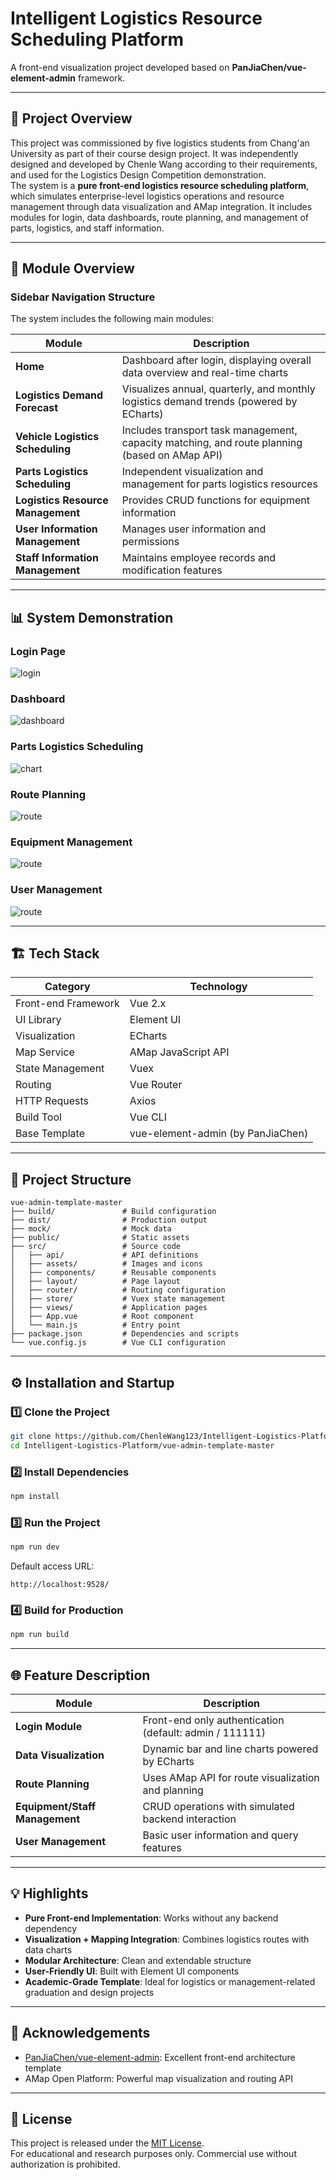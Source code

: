 # Intelligent Logistics Resource Scheduling Platform

A front-end visualization project developed based on **PanJiaChen/vue-element-admin** framework.

---

## 🚀 Project Overview
This project was commissioned by five logistics students from Chang'an University as part of their course design project. It was independently designed and developed by Chenle Wang according to their requirements, and used for the Logistics Design Competition demonstration.  
The system is a **pure front-end logistics resource scheduling platform**, which simulates enterprise-level logistics operations and resource management through data visualization and AMap integration. It includes modules for login, data dashboards, route planning, and management of parts, logistics, and staff information.

---

## 🧩 Module Overview

### Sidebar Navigation Structure
The system includes the following main modules:

| Module | Description |
|-----------|-------------|
| **Home** | Dashboard after login, displaying overall data overview and real-time charts |
| **Logistics Demand Forecast** | Visualizes annual, quarterly, and monthly logistics demand trends (powered by ECharts) |
| **Vehicle Logistics Scheduling** | Includes transport task management, capacity matching, and route planning (based on AMap API) |
| **Parts Logistics Scheduling** | Independent visualization and management for parts logistics resources |
| **Logistics Resource Management** | Provides CRUD functions for equipment information |
| **User Information Management** | Manages user information and permissions |
| **Staff Information Management** | Maintains employee records and modification features |

---

## 📊 System Demonstration

### Login Page
![login](images/login.png)

### Dashboard
![dashboard](images/dashboard.png)

### Parts Logistics Scheduling
![chart](images/scheduling.png)

### Route Planning
![route](images/amap.png)

### Equipment Management
![route](images/equipment.png)

### User Management
![route](images/user.png)

---

## 🏗️ Tech Stack

| Category | Technology |
|-----------|-------------|
| Front-end Framework | Vue 2.x |
| UI Library | Element UI |
| Visualization | ECharts |
| Map Service | AMap JavaScript API |
| State Management | Vuex |
| Routing | Vue Router |
| HTTP Requests | Axios |
| Build Tool | Vue CLI |
| Base Template | vue-element-admin (by PanJiaChen) |

---

## 📂 Project Structure

```
vue-admin-template-master
├── build/               # Build configuration
├── dist/                # Production output
├── mock/                # Mock data
├── public/              # Static assets
├── src/                 # Source code
│   ├── api/             # API definitions
│   ├── assets/          # Images and icons
│   ├── components/      # Reusable components
│   ├── layout/          # Page layout
│   ├── router/          # Routing configuration
│   ├── store/           # Vuex state management
│   ├── views/           # Application pages
│   ├── App.vue          # Root component
│   └── main.js          # Entry point
├── package.json         # Dependencies and scripts
└── vue.config.js        # Vue CLI configuration
```

---

## ⚙️ Installation and Startup

### 1️⃣ Clone the Project
```bash
git clone https://github.com/ChenleWang123/Intelligent-Logistics-Platform.git
cd Intelligent-Logistics-Platform/vue-admin-template-master
```

### 2️⃣ Install Dependencies
```bash
npm install
```

### 3️⃣ Run the Project
```bash
npm run dev
```
Default access URL:
```
http://localhost:9528/
```

### 4️⃣ Build for Production
```bash
npm run build
```

---

## 🌐 Feature Description

| Module | Description |
|---------|-------------|
| **Login Module** | Front-end only authentication (default: admin / 111111) |
| **Data Visualization** | Dynamic bar and line charts powered by ECharts |
| **Route Planning** | Uses AMap API for route visualization and planning |
| **Equipment/Staff Management** | CRUD operations with simulated backend interaction |
| **User Management** | Basic user information and query features |

---

## 💡 Highlights

- **Pure Front-end Implementation**: Works without any backend dependency
- **Visualization + Mapping Integration**: Combines logistics routes with data charts
- **Modular Architecture**: Clean and extendable structure
- **User-Friendly UI**: Built with Element UI components
- **Academic-Grade Template**: Ideal for logistics or management-related graduation and design projects

---

## 📜 Acknowledgements

- [PanJiaChen/vue-element-admin](https://github.com/PanJiaChen/vue-element-admin): Excellent front-end architecture template
- AMap Open Platform: Powerful map visualization and routing API

---

## 🪪 License

This project is released under the [MIT License](./LICENSE).  
For educational and research purposes only. Commercial use without authorization is prohibited.
